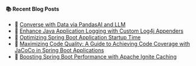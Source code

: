 #### :books: Recent Blog Posts
<!-- BLOGPOSTS:START -->
 - 🌮 [Converse with Data via PandasAI and LLM](https://virendraoswal.com/converse-with-data-via-pandasai-and-llm)
 - 💫 [Enhance Java Application Logging with Custom Log4j Appenders](https://virendraoswal.com/enhance-java-application-logging-with-custom-log4j-appenders)
 - 💫 [Optimizing Spring Boot Application Startup Time](https://virendraoswal.com/optimizing-spring-boot-application-startup-time)
 - 🌮 [Maximizing Code Quality: A Guide to Achieving Code Coverage with JaCoCo in Spring Boot Applications](https://virendraoswal.com/maximizing-code-quality-a-guide-to-achieving-code-coverage-with-jacoco-in-spring-boot-applications)
 - 🚀 [Boosting Spring Boot Performance with Apache Ignite Caching](https://virendraoswal.com/boosting-spring-boot-performance-with-apache-ignite-caching)<!-- BLOGPOSTS:END -->
